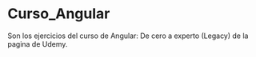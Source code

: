 # Curso_Angular
Son los ejercicios del curso de Angular: De cero a experto (Legacy) de la pagina de Udemy.
